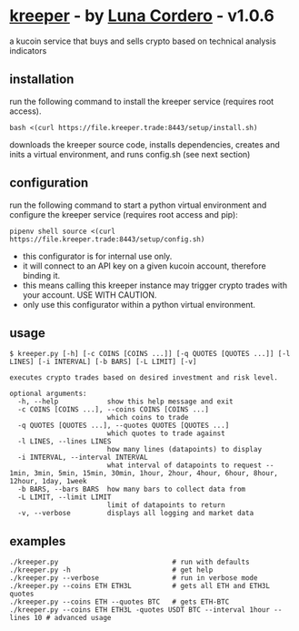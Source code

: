 # [kreeper](https://github.com/avacordero90/kreeper) - by [Luna Cordero](https://lunacordero.com) - v1.0.6
a kucoin service that buys and sells crypto based on technical analysis indicators

## installation
run the following command to install the kreeper service (requires root access).
```
bash <(curl https://file.kreeper.trade:8443/setup/install.sh)
```
downloads the kreeper source code, installs dependencies, creates and inits a virtual environment, and runs config.sh (see next section)

## configuration
run the following command to start a python virtual environment and configure the kreeper service (requires root access and pip):
```
pipenv shell source <(curl https://file.kreeper.trade:8443/setup/config.sh)
```
* this configurator is for internal use only.
* it will connect to an API key on a given kucoin account, therefore binding it.
* this means calling this kreeper instance may trigger crypto trades with your account. USE WITH CAUTION.
* only use this configurator within a python virtual environment.

## usage
```
$ kreeper.py [-h] [-c COINS [COINS ...]] [-q QUOTES [QUOTES ...]] [-l LINES] [-i INTERVAL] [-b BARS] [-L LIMIT] [-v]

executes crypto trades based on desired investment and risk level.

optional arguments:
  -h, --help            show this help message and exit
  -c COINS [COINS ...], --coins COINS [COINS ...]
                        which coins to trade
  -q QUOTES [QUOTES ...], --quotes QUOTES [QUOTES ...]
                        which quotes to trade against
  -l LINES, --lines LINES
                        how many lines (datapoints) to display
  -i INTERVAL, --interval INTERVAL
                        what interval of datapoints to request -- 1min, 3min, 5min, 15min, 30min, 1hour, 2hour, 4hour, 6hour, 8hour, 12hour, 1day, 1week
  -b BARS, --bars BARS  how many bars to collect data from
  -L LIMIT, --limit LIMIT
                        limit of datapoints to return
  -v, --verbose         displays all logging and market data
```


## examples
```
./kreeper.py                            # run with defaults
./kreeper.py -h                         # get help
./kreeper.py --verbose                  # run in verbose mode
./kreeper.py --coins ETH ETH3L          # gets all ETH and ETH3L quotes
./kreeper.py --coins ETH --quotes BTC   # gets ETH-BTC
./kreeper.py --coins ETH ETH3L -quotes USDT BTC --interval 1hour --lines 10 # advanced usage
```